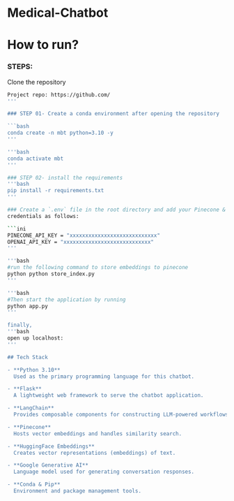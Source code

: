 # Medical-Chatbot

# How to run?
### STEPS:

Clone the repository

```bash
Project repo: https://github.com/
'''

### STEP 01- Create a conda environment after opening the repository

```bash
conda create -n mbt python=3.10 -y
'''

'''bash
conda activate mbt
'''

### STEP 02- install the requirements
'''bash
pip install -r requirements.txt
'''

### Create a `.env` file in the root directory and add your Pinecone & openai
credentials as follows:

```ini
PINECONE_API_KEY = "xxxxxxxxxxxxxxxxxxxxxxxxxxxx"
OPENAI_API_KEY = "xxxxxxxxxxxxxxxxxxxxxxxxxxxx"
'''

'''bash
#run the following command to store embeddings to pinecone
python python store_index.py
'''

'''bash
#Then start the application by running
python app.py
'''

finally,
'''bash
open up localhost:
'''

## Tech Stack

- **Python 3.10**  
  Used as the primary programming language for this chatbot.

- **Flask**  
  A lightweight web framework to serve the chatbot application.

- **LangChain**  
  Provides composable components for constructing LLM-powered workflows.

- **Pinecone**  
  Hosts vector embeddings and handles similarity search.

- **HuggingFace Embeddings**  
  Creates vector representations (embeddings) of text.

- **Google Generative AI**  
  Language model used for generating conversation responses.

- **Conda & Pip**  
  Environment and package management tools.
